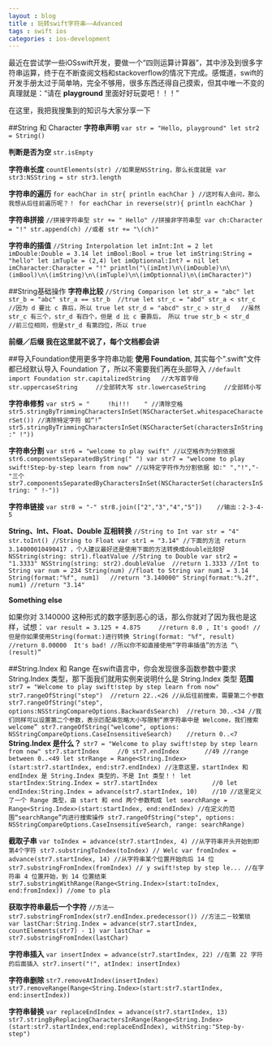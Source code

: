 ```yaml
---
layout : blog
title : 玩转swift字符串——Advanced
tags : swift ios
categories : ios-development
---
```

最近在尝试学一些iOSswift开发，要做一个“四则运算计算器”，其中涉及到很多字符串运算，终于在不断查阅文档和stackoverflow的情况下完成。感慨道，swift的开发手册太过于简单呐，完全不够用，很多东西还得自己摸索，但其中唯一不变的真理就是：“请在 **playground** 里面好好玩耍吧！！！”

在这里，我把我搜集到的知识与大家分享一下

##String 和 Character
**字符串声明**
`var str = "Hello, playground"
let str2 = String()`

**判断是否为空**
`str.isEmpty`

**字符串长度**
`countElements(str)
//如果是NSString，那么长度就是
var str3:NSString = str
str3.length`

**字符串的遍历**
`for eachChar in str{
	println eachChar
}
//这时有人会问，那么我想从后往前遍历呢？！
for eachChar in reverse(str){
	println eachChar
}`

**字符串拼接**
`//拼接字符串型
str += " Hello"
//拼接非字符串型
var ch:Character = "!"
str.append(ch)
//或者
str += "\(ch)"`

**字符串的插值**
`//String Interpolation
let imInt:Int = 2
let imDouble:Double = 3.14
let imBool:Bool = true
let imString:String = "hello"
let imTuple = (2,4)
let imOptionnal:Int? = nil
let imCharacter:Character = "!"
println("\(imInt)\n\(imDouble)\n\(imBool)\n\(imString)\n\(imTuple)\n\(imOptionnal)\n\(imCharacter)")`

##String基础操作
**字符串比较**
`//String Comparison
let str_a = "abc"
let str_b = "abc"
str_a == str_b	//true
let str_c = "abd"
str_a < str_c	//因为 d 要比 c 靠后，所以 true
let str_d = "abcd"
str_c > str_d	//虽然 str_c 有三个，str_d 有四个，但是 d 比 c 要靠后， 所以 true
str_b < str_d	//前三位相同，但是str_d 有第四位，所以 true`

**前缀／后缀 我在这里就不说了，每个文档都会讲**

##导入Foundation使用更多字符串功能
**使用 Foundation**, 其实每个".swift"文件都已经默认导入 Foundation 了，所以不需要我们再在头部导入
`//default import Foundation
str.capitalizedString 	//大写首字母
str.uppercaseString 	//全部转大写
str.lowercaseString 	//全部转小写`

**字符串修剪**
`var str5 = "     !hi!!!    "
//清除空格
str5.stringByTrimmingCharactersInSet(NSCharacterSet.whitespaceCharacterSet())
//清除特定字符 如“!”
str5.stringByTrimmingCharactersInSet(NSCharacterSet(charactersInString:" !"))`

**字符串分割**
`var str6 = "welcome to play swift"
//以空格作为分割依据
str6.componentsSeparatedByString(" ")
var str7 = "welcome to play swift!Step-by-step learn from now"
//以特定字符作为分割依据 如:" ","!","-"三个
str7.componentsSeparatedByCharactersInSet(NSCharacterSet(charactersInString: " !-"))`

**字符串链接**
`var str8 = "-"
str8.join(["2","3","4","5"])	//输出：2-3-4-5`

**String、Int、Float、Double 互相转换**
`//String to Int
var str = "4"
str.toInt()
//String to Float
var str1 = "3.14"
//下面的方法 return 3.14000010490417 ，个人建议最好还是使用下面的方法转换成double比较好
NSString(string: str1).floatValue
//String to Double
var str2 = "1.3333"
NSString(string: str2).doubleValue	//return 1.3333
//Int to String
var num = 234
String(num)
//float to String
var num1 = 3.14
String(format:"%f", num1)   //return "3.140000"
String(format:"%.2f", num1) //return "3.14"`

**Something else**

如果你对 3.140000 这种形式的数字感到恶心的话，那么你就对了因为我也是这样，试想：
`var result = 3.125 + 4.875 	//return 8.0 , It's good!
//但是你如果使用String(format:)进行转换
String(format: "%f", result) 	//return 8.00000  It's bad!
//所以你不如直接使用“字符串插值”的方法
“\(result)”`

##String.Index 和 Range
在swift语言中，你会发现很多函数参数中要求 String.Index 类型，那下面我们就用实例来说明什么是 String.Index 类型
**范围**
`str7 = "Welcome to play swift!step by step learn from now"
str7.rangeOfString("step")	//return 22..<26
//从后往前搜索，需要第二个参数
str7.rangeOfString("step", options:NSStringCompareOptions.BackwardsSearch)	//return 30..<34
//我们同样可以设置第二个参数，表示匹配串忽略大小写限制“原字符串中是 Welcome，我们搜索 welcome”
str7.rangeOfString("welcome", options: NSStringCompareOptions.CaseInsensitiveSearch)	//return 0..<7`
**String.Index 是什么？**
`str7 = "Welcome to play swift!step by step learn from now"
str7.startIndex 	//0
str7.endIndex 		//49
//range between 0..<49
let strRange = Range<String.Index>(start:str7.startIndex, end:str7.endIndex)
//注意这里，startIndex 和 endIndex 是 String.Index 类型的，不是 Int 类型！！
let startIndex:String.Index = str7.startIndex 				//0
let endIndex:String.Index = advance(str7.startIndex, 10) 	//10
//这里定义了一个 Range 类型，由 start 和 end 两个参数构成
let searchRange = Range<String.Index>(start:startIndex, end:endIndex)
//在定义的范围“searchRange”内进行搜索操作
str7.rangeOfString("step", options: NSStringCompareOptions.CaseInsensitiveSearch, range: searchRange)`

**截取子串**
`var toIndex = advance(str7.startIndex, 4)
//从字符串开头开始到即第4个字符
str7.substringToIndex(toIndex) // Welc
var fromIndex = advance(str7.startIndex, 14)
//从字符串某个位置开始向后 14 位
str7.substringFromIndex(fromIndex) // y swift!step by step le...
//在字符串 4 位置开始，到 14 位置结束
str7.substringWithRange(Range<String.Index>(start:toIndex, end:fromIndex)) //ome to pla`

**获取字符串最后一个字符**
`//方法一
str7.substringFromIndex(str7.endIndex.predecessor())
//方法二－较繁琐
var lastChar:String.Index = advance(str7.startIndex, countElements(str7) - 1)
var lastChar = str7.substringFromIndex(lastChar)`

**字符串插入**
`var insertIndex = advance(str7.startIndex, 22)
//在第 22 字符的后面插入
str7.insert("!", atIndex: insertIndex)`

**字符串删除**
`str7.removeAtIndex(insertIndex)
str7.removeRange(Range<String.Index>(start:str7.startIndex, end:insertIndex))`

**字符串替换**
`var replaceEndIndex = advance(str7.startIndex, 13)
str7.stringByReplacingCharactersInRange(Range<String.Index>(start:str7.startIndex,end:replaceEndIndex), withString:"Step-by-step")`